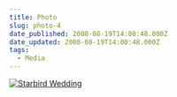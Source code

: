 ```yaml
---
title: Photo
slug: photo-4
date_published: 2008-08-19T14:00:48.000Z
date_updated: 2008-08-19T14:00:48.000Z
tags:
  - Media
---
```


[![Starbird Wedding](http://farm4.static.flickr.com/3177/2778367891_f8b550e71a.jpg)](http://www.flickr.com/photos/asilentthing/2778367891/)
